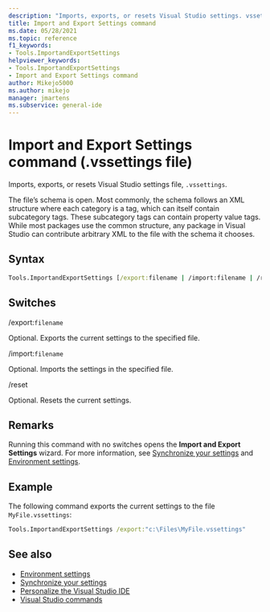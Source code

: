 ```yaml
---
description: "Imports, exports, or resets Visual Studio settings. vssettings file extension"
title: Import and Export Settings command
ms.date: 05/28/2021
ms.topic: reference
f1_keywords:
- Tools.ImportandExportSettings
helpviewer_keywords:
- Tools.ImportandExportSettings
- Import and Export Settings command
author: Mikejo5000
ms.author: mikejo
manager: jmartens
ms.subservice: general-ide
---
```

# Import and Export Settings command (.vssettings file)

Imports, exports, or resets Visual Studio settings file, `.vssettings`.

The file’s schema is open. Most commonly, the schema follows an XML structure where each category is a tag, which can itself contain subcategory tags. These subcategory tags can contain property value tags. While most packages use the common structure, any package in Visual Studio can contribute arbitrary XML to the file with the schema it chooses.

## Syntax

```cmd
Tools.ImportandExportSettings [/export:filename | /import:filename | /reset]
```

## Switches

/export:`filename`

Optional. Exports the current settings to the specified file.

/import:`filename`

Optional. Imports the settings in the specified file.

/reset

Optional. Resets the current settings.

## Remarks

Running this command with no switches opens the **Import and Export Settings** wizard. For more information, see [Synchronize your settings](../synchronized-settings-in-visual-studio.md) and [Environment settings](../personalizing-the-visual-studio-ide.md).

## Example

The following command exports the current settings to the file `MyFile.vssettings`:

```cmd
Tools.ImportandExportSettings /export:"c:\Files\MyFile.vssettings"
```

## See also

- [Environment settings](../../ide/personalizing-the-visual-studio-ide.md)
- [Synchronize your settings](../../ide/synchronized-settings-in-visual-studio.md)
- [Personalize the Visual Studio IDE](../../ide/personalizing-the-visual-studio-ide.md)
- [Visual Studio commands](../../ide/reference/visual-studio-commands.md)
